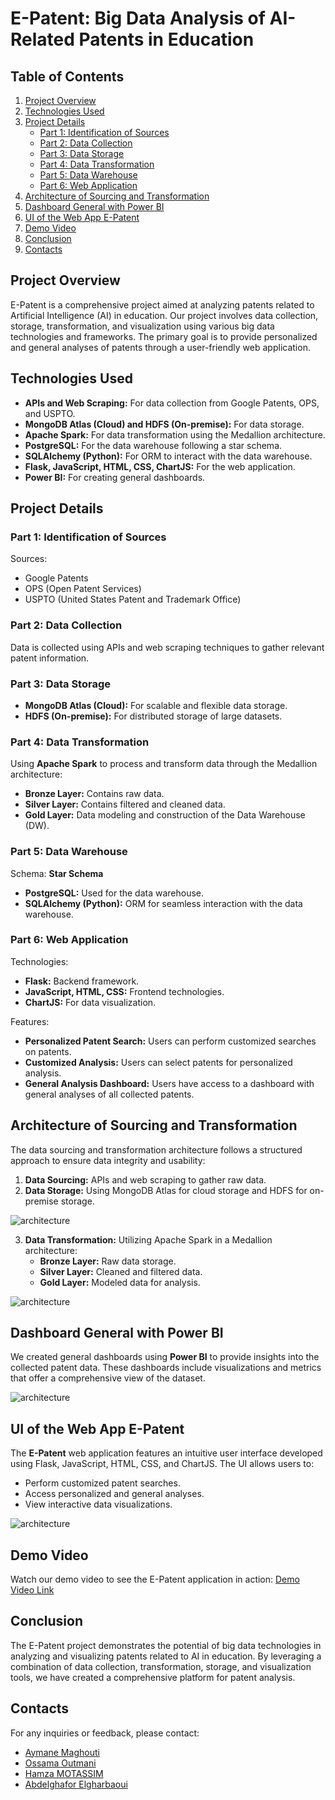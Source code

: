 # E-Patent: Big Data Analysis of AI-Related Patents in Education

## Table of Contents

1. [Project Overview](#project-overview)
2. [Technologies Used](#technologies-used)
3. [Project Details](#project-details)
    - [Part 1: Identification of Sources](#part-1-identification-of-sources)
    - [Part 2: Data Collection](#part-2-data-collection)
    - [Part 3: Data Storage](#part-3-data-storage)
    - [Part 4: Data Transformation](#part-4-data-transformation)
    - [Part 5: Data Warehouse](#part-5-data-warehouse)
    - [Part 6: Web Application](#part-6-web-application)
4. [Architecture of Sourcing and Transformation](#architecture-of-sourcing-and-transformation)
5. [Dashboard General with Power BI](#dashboard-general-with-power-bi)
6. [UI of the Web App E-Patent](#ui-of-the-web-app-e-patent)
7. [Demo Video](#demo-video)
8. [Conclusion](#conclusion)
9. [Contacts](#contacts)

## Project Overview

E-Patent is a comprehensive project aimed at analyzing patents related to Artificial Intelligence (AI) in education. Our project involves data collection, storage, transformation, and visualization using various big data technologies and frameworks. The primary goal is to provide personalized and general analyses of patents through a user-friendly web application.

## Technologies Used

- **APIs and Web Scraping:** For data collection from Google Patents, OPS, and USPTO.
- **MongoDB Atlas (Cloud) and HDFS (On-premise):** For data storage.
- **Apache Spark:** For data transformation using the Medallion architecture.
- **PostgreSQL:** For the data warehouse following a star schema.
- **SQLAlchemy (Python):** For ORM to interact with the data warehouse.
- **Flask, JavaScript, HTML, CSS, ChartJS:** For the web application.
- **Power BI:** For creating general dashboards.

## Project Details

### Part 1: Identification of Sources

Sources:
- Google Patents
- OPS (Open Patent Services)
- USPTO (United States Patent and Trademark Office)

### Part 2: Data Collection

Data is collected using APIs and web scraping techniques to gather relevant patent information.

### Part 3: Data Storage

- **MongoDB Atlas (Cloud):** For scalable and flexible data storage.
- **HDFS (On-premise):** For distributed storage of large datasets.

### Part 4: Data Transformation

Using **Apache Spark** to process and transform data through the Medallion architecture:
- **Bronze Layer:** Contains raw data.
- **Silver Layer:** Contains filtered and cleaned data.
- **Gold Layer:** Data modeling and construction of the Data Warehouse (DW).

### Part 5: Data Warehouse

Schema: **Star Schema**

- **PostgreSQL:** Used for the data warehouse.
- **SQLAlchemy (Python):** ORM for seamless interaction with the data warehouse.

### Part 6: Web Application

Technologies:
- **Flask:** Backend framework.
- **JavaScript, HTML, CSS:** Frontend technologies.
- **ChartJS:** For data visualization.

Features:
- **Personalized Patent Search:** Users can perform customized searches on patents.
- **Customized Analysis:** Users can select patents for personalized analysis.
- **General Analysis Dashboard:** Users have access to a dashboard with general analyses of all collected patents.

## Architecture of Sourcing and Transformation

The data sourcing and transformation architecture follows a structured approach to ensure data integrity and usability:

1. **Data Sourcing:** APIs and web scraping to gather raw data.
2. **Data Storage:** Using MongoDB Atlas for cloud storage and HDFS for on-premise storage.

![architecture](images/sourcing_and_storage.png)


3. **Data Transformation:** Utilizing Apache Spark in a Medallion architecture:
    - **Bronze Layer:** Raw data storage.
    - **Silver Layer:** Cleaned and filtered data.
    - **Gold Layer:** Modeled data for analysis.

![architecture](images/transformation.png)


## Dashboard General with Power BI

We created general dashboards using **Power BI** to provide insights into the collected patent data. These dashboards include visualizations and metrics that offer a comprehensive view of the dataset.

![architecture](images/viz_general.png)


## UI of the Web App E-Patent

The **E-Patent** web application features an intuitive user interface developed using Flask, JavaScript, HTML, CSS, and ChartJS. The UI allows users to:
- Perform customized patent searches.
- Access personalized and general analyses.
- View interactive data visualizations.

![architecture](images/UI.png)


## Demo Video

Watch our demo video to see the E-Patent application in action:
[Demo Video Link](https://youtu.be/leHGDz7AAik?si=qmpUXwlMb9L9KnAw)

## Conclusion

The E-Patent project demonstrates the potential of big data technologies in analyzing and visualizing patents related to AI in education. By leveraging a combination of data collection, transformation, storage, and visualization tools, we have created a comprehensive platform for patent analysis.

## Contacts

For any inquiries or feedback, please contact:
- <a href="https://www.linkedin.com/in/aymane-maghouti/" target="_blank">Aymane Maghouti</a><br>
- <a href="https://www.linkedin.com/in/ossama-outmani/" target="_blank">Ossama Outmani</a><br>
- <a href="https://www.linkedin.com/in/hamza-motassim-a56801219/" target="_blank">Hamza MOTASSIM</a><br>
- <a href="https://www.linkedin.com/in/abdelghafor-elgharbaoui-16a276202/" target="_blank">Abdelghafor Elgharbaoui</a><br>
